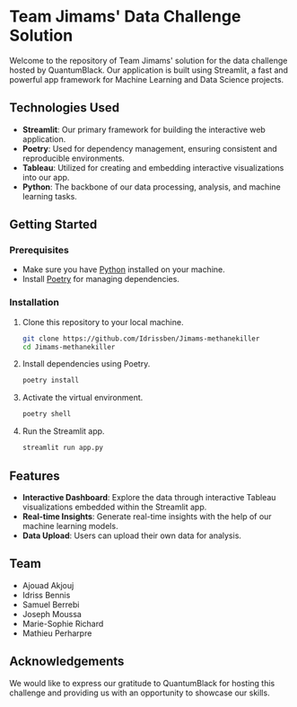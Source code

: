 # Team Jimams' Data Challenge Solution

Welcome to the repository of Team Jimams' solution for the data challenge hosted by QuantumBlack. Our application is built using Streamlit, a fast and powerful app framework for Machine Learning and Data Science projects.

## Technologies Used

- **Streamlit**: Our primary framework for building the interactive web application.
- **Poetry**: Used for dependency management, ensuring consistent and reproducible environments.
- **Tableau**: Utilized for creating and embedding interactive visualizations into our app.
- **Python**: The backbone of our data processing, analysis, and machine learning tasks.

## Getting Started

### Prerequisites

- Make sure you have [Python](https://www.python.org/downloads/) installed on your machine.
- Install [Poetry](https://python-poetry.org/docs/#installation) for managing dependencies.

### Installation

1. Clone this repository to your local machine.
    ```bash
    git clone https://github.com/Idrissben/Jimams-methanekiller
    cd Jimams-methanekiller
    ```

2. Install dependencies using Poetry.
    ```bash
    poetry install
    ```

3. Activate the virtual environment.
    ```bash
    poetry shell
    ```

4. Run the Streamlit app.
    ```bash
    streamlit run app.py
    ```

## Features

- **Interactive Dashboard**: Explore the data through interactive Tableau visualizations embedded within the Streamlit app.
- **Real-time Insights**: Generate real-time insights with the help of our machine learning models.
- **Data Upload**: Users can upload their own data for analysis.

## Team

- Ajouad Akjouj
- Idriss Bennis
- Samuel Berrebi
- Joseph Moussa
- Marie-Sophie Richard
- Mathieu Perharpre

## Acknowledgements

We would like to express our gratitude to QuantumBlack for hosting this challenge and providing us with an opportunity to showcase our skills.
